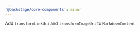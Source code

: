 ```yaml
---
'@backstage/core-components': minor
---
```


Add `transformLinkUri` and `transformImageUri` to `MarkdownContent`
